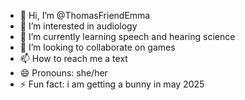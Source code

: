 - 👋 Hi, I’m @ThomasFriendEmma
- 👀 I’m interested in audiology
- 🌱 I’m currently learning speech and hearing science
- 💞️ I’m looking to collaborate on games
- 📫 How to reach me a text
- 😄 Pronouns: she/her
- ⚡ Fun fact: i am getting a bunny in may 2025

<!---
ThomasFriendEmma/ThomasFriendEmma is a ✨ special ✨ repository because its `README.md` (this file) appears on your GitHub profile.
You can click the Preview link to take a look at your changes.
--->
